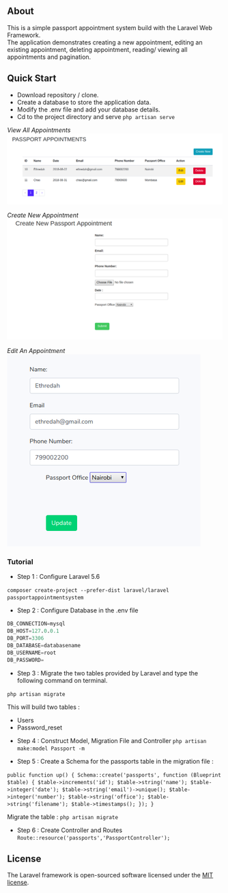 ## About 
This is a simple passport appointment system build with the Laravel Web Framework.
<br>
The application demonstrates creating a new appointment, editing an existing appointment, deleting appointment, reading/ viewing all appointments and pagination.


## Quick Start

* Download repository / clone.
* Create a database to store the application data.
* Modify the .env file and add your database details.
* Cd to the project directory and serve `php artisan serve`

_View All Appointments_
![image](all.png "Read")


_Create New Appointment_
![image](create.png "Create")


_Edit An Appointment_
![image](edit.png "Edit")




### Tutorial

* Step 1 : 
Configure Laravel 5.6

`composer create-project --prefer-dist laravel/laravel passportappointmentsystem`


* Step 2 : 
Configure Database in the .env file

```sql
DB_CONNECTION=mysql
DB_HOST=127.0.0.1
DB_PORT=3306
DB_DATABASE=databasename
DB_USERNAME=root
DB_PASSWORD=
```

* Step 3 : 
Migrate the two tables provided by Laravel and type the following command on terminal.

`php artisan migrate`

This will build two tables :
-  Users
-  Password_reset

* Step 4 : 
Construct Model, Migration File and Controller
`
php artisan make:model Passport -m
`

* Step 5 :
Create a Schema for the passports table in the migration file : 

`public function up()
    {
        Schema::create('passports', function (Blueprint $table) {
            $table->increments('id');
            $table->string('name');
            $table->integer('date');
            $table->string('email')->unique();
            $table->integer('number');
            $table->string('office');
            $table->string('filename');
            $table->timestamps();
        });
    }
`

Migrate the table :
`php artisan migrate`

* Step 6 : 
Create Controller and Routes
`Route::resource('passports','PassportController');`



## License

The Laravel framework is open-sourced software licensed under the [MIT license](https://opensource.org/licenses/MIT).


